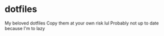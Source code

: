 # dotfiles
My beloved dotfiles
Copy them at your own  risk lul
Probably not up to date because I'm to lazy
